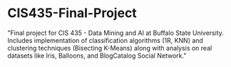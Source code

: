 # CIS435-Final-Project
"Final project for CIS 435 - Data Mining and AI at Buffalo State University. Includes implementation of classification algorithms (1R, KNN) and clustering techniques (Bisecting K-Means) along with analysis on real datasets like Iris, Balloons, and BlogCatalog Social Network."

